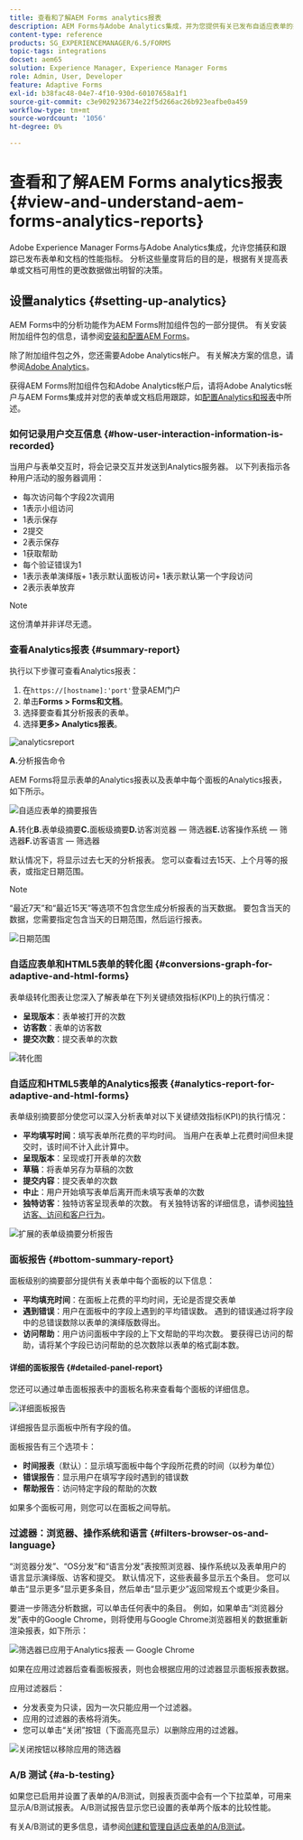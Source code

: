 ```yaml
---
title: 查看和了解AEM Forms analytics报表
description: AEM Forms与Adobe Analytics集成，并为您提供有关已发布自适应表单的摘要和详细分析。
content-type: reference
products: SG_EXPERIENCEMANAGER/6.5/FORMS
topic-tags: integrations
docset: aem65
solution: Experience Manager, Experience Manager Forms
role: Admin, User, Developer
feature: Adaptive Forms
exl-id: b38fac48-04e7-4f10-930d-60107658a1f1
source-git-commit: c3e9029236734e22f5d266ac26b923eafbe0a459
workflow-type: tm+mt
source-wordcount: '1056'
ht-degree: 0%

---
```


# 查看和了解AEM Forms analytics报表 {#view-and-understand-aem-forms-analytics-reports}

Adobe Experience Manager Forms与Adobe Analytics集成，允许您捕获和跟踪已发布表单和文档的性能指标。 分析这些量度背后的目的是，根据有关提高表单或文档可用性的更改数据做出明智的决策。

## 设置analytics {#setting-up-analytics}

AEM Forms中的分析功能作为AEM Forms附加组件包的一部分提供。 有关安装附加组件包的信息，请参阅[安装和配置AEM Forms](../../forms/using/installing-configuring-aem-forms-osgi.md)。

除了附加组件包之外，您还需要Adobe Analytics帐户。 有关解决方案的信息，请参阅[Adobe Analytics](https://www.adobe.com/solutions/digital-analytics.html)。

获得AEM Forms附加组件包和Adobe Analytics帐户后，请将Adobe Analytics帐户与AEM Forms集成并对您的表单或文档启用跟踪，如[配置Analytics和报表](../../forms/using/configure-analytics-forms-documents.md)中所述。

### 如何记录用户交互信息 {#how-user-interaction-information-is-recorded}

当用户与表单交互时，将会记录交互并发送到Analytics服务器。 以下列表指示各种用户活动的服务器调用：

* 每次访问每个字段2次调用
* 1表示小组访问
* 1表示保存
* 2提交
* 2表示保存
* 1获取帮助
* 每个验证错误为1
* 1表示表单演绎版+ 1表示默认面板访问+ 1表示默认第一个字段访问
* 2表示表单放弃

>[!NOTE]
>
>这份清单并非详尽无遗。

### 查看Analytics报表 {#summary-report}

执行以下步骤可查看Analytics报表：

1. 在`https://[hostname]:'port'`登录AEM门户
1. 单击&#x200B;**Forms > Forms和文档**。
1. 选择要查看其分析报表的表单。
1. 选择&#x200B;**更多> Analytics报表**。

![analyticsreport](assets/analyticsreport.png)

**A.**&#x200B;分析报告命令

AEM Forms将显示表单的Analytics报表以及表单中每个面板的Analytics报表，如下所示。

![自适应表单的摘要报告](assets/analyticsdashboard_callout.png)

**A.**&#x200B;转化&#x200B;**B.**&#x200B;表单级摘要&#x200B;**C.**&#x200B;面板级摘要&#x200B;**D.**&#x200B;访客浏览器 — 筛选器&#x200B;**E.**&#x200B;访客操作系统 — 筛选器&#x200B;**F.**&#x200B;访客语言 — 筛选器

默认情况下，将显示过去七天的分析报表。 您可以查看过去15天、上个月等的报表，或指定日期范围。

>[!NOTE]
>
>“最近7天”和“最近15天”等选项不包含您生成分析报表的当天数据。 要包含当天的数据，您需要指定包含当天的日期范围，然后运行报表。

![日期范围](assets/date-range.png)

### 自适应表单和HTML5表单的转化图 {#conversions-graph-for-adaptive-and-html-forms}

表单级转化图表让您深入了解表单在下列关键绩效指标(KPI)上的执行情况：

* **呈现版本**：表单被打开的次数
* **访客数**：表单的访客数
* **提交次数**：提交表单的次数

![转化图](assets/conversion-graph.png)

### 自适应和HTML5表单的Analytics报表 {#analytics-report-for-adaptive-and-html-forms}

表单级别摘要部分使您可以深入分析表单对以下关键绩效指标(KPI)的执行情况：

* **平均填写时间**：填写表单所花费的平均时间。 当用户在表单上花费时间但未提交时，该时间不计入此计算中。
* **呈现版本**：呈现或打开表单的次数
* **草稿**：将表单另存为草稿的次数
* **提交内容**：提交表单的次数
* **中止**：用户开始填写表单后离开而未填写表单的次数
* **独特访客**：独特访客呈现表单的次数。 有关独特访客的详细信息，请参阅[独特访客、访问和客户行为](https://helpx.adobe.com/cn/analytics/kb/unique-visitors-visitor-behavior.html)。

![扩展的表单级摘要分析报告](assets/analytics-report.png)

### 面板报告 {#bottom-summary-report}

面板级别的摘要部分提供有关表单中每个面板的以下信息：

* **平均填充时间**：在面板上花费的平均时间，无论是否提交表单
* **遇到错误**：用户在面板中的字段上遇到的平均错误数。 遇到的错误通过将字段中的总错误数除以表单的演绎版数得出。
* **访问帮助**：用户访问面板中字段的上下文帮助的平均次数。 要获得已访问的帮助，请将某个字段已访问帮助的总次数除以表单的格式副本数。

#### 详细的面板报告 {#detailed-panel-report}

您还可以通过单击面板报表中的面板名称来查看每个面板的详细信息。

![详细面板报告](assets/panel-report-detailed.png)

详细报告显示面板中所有字段的值。

面板报告有三个选项卡：

* **时间报表**（默认）：显示填写面板中每个字段所花费的时间（以秒为单位）
* **错误报告**：显示用户在填写字段时遇到的错误数
* **帮助报告**：访问特定字段的帮助的次数

如果多个面板可用，则您可以在面板之间导航。

### 过滤器：浏览器、操作系统和语言 {#filters-browser-os-and-language}

“浏览器分发”、“OS分发”和“语言分发”表按照浏览器、操作系统以及表单用户的语言显示演绎版、访客和提交。 默认情况下，这些表最多显示五个条目。 您可以单击“显示更多”显示更多条目，然后单击“显示更少”返回常规五个或更少条目。

要进一步筛选分析数据，可以单击任何表中的条目。 例如，如果单击“浏览器分发”表中的Google Chrome，则将使用与Google Chrome浏览器相关的数据重新渲染报表，如下所示：

![筛选器已应用于Analytics报表 — Google Chrome &#x200B;](assets/filter-1.png)

如果在应用过滤器后查看面板报表，则也会根据应用的过滤器显示面板报表数据。

应用过滤器后：

* 分发表变为只读，因为一次只能应用一个过滤器。
* 应用的过滤器的表格将消失。
* 您可以单击“关闭”按钮（下面高亮显示）以删除应用的过滤器。

![关闭按钮以移除应用的筛选器](assets/close-filter.png)

### A/B 测试 {#a-b-testing}

如果您已启用并设置了表单的A/B测试，则报表页面中会有一个下拉菜单，可用来显示A/B测试报表。 A/B测试报告显示您已设置的表单两个版本的比较性能。

有关A/B测试的更多信息，请参阅[创建和管理自适应表单的A/B测试](../../forms/using/ab-testing-adaptive-forms.md)。
